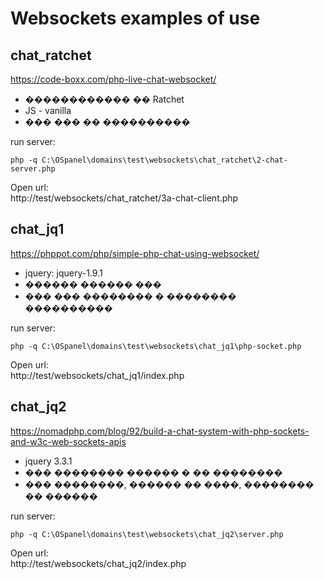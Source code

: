# Websockets examples of use

## chat_ratchet
https://code-boxx.com/php-live-chat-websocket/
- ������������ �� Ratchet
- JS - vanilla
- ��� ��� �� ����������

run server:
```
php -q C:\OSpanel\domains\test\websockets\chat_ratchet\2-chat-server.php
```
Open url:  
http://test/websockets/chat_ratchet/3a-chat-client.php

## chat_jq1
https://phppot.com/php/simple-php-chat-using-websocket/
- jquery: jquery-1.9.1
- ������ ������ ���
- ��� ��� �������� � �������� ����������

run server:
```
php -q C:\OSpanel\domains\test\websockets\chat_jq1\php-socket.php
```
Open url:  
http://test/websockets/chat_jq1/index.php

## chat_jq2
https://nomadphp.com/blog/92/build-a-chat-system-with-php-sockets-and-w3c-web-sockets-apis

- jquery 3.3.1
- ��� �������� ������ � �� ��������
- ��� ��������, ������ �� ����, �������� �� ������

run server:  
```
php -q C:\OSpanel\domains\test\websockets\chat_jq2\server.php
```
Open url:  
http://test/websockets/chat_jq2/index.php



